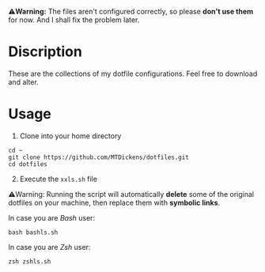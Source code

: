 :warning:**Warning:** The files aren't configured correctly, so please **don't use them** for now. And I shall fix the problem later.

# Discription

These are the collections of my dotfile configurations. Feel free to download and alter.

# Usage

1. Clone into your home directory

```shell
cd ~
git clone https://github.com/MTDickens/dotfiles.git
cd dotfiles
```

2. Execute the `xxls.sh` file

:warning:Warning: Running the script will automatically **delete** some of the original dotfiles on your machine, then replace them with **symbolic links**.

In case you are *Bash* user:

```shell
bash bashls.sh
```

In case you are *Zsh* user:

```shell
zsh zshls.sh
```
